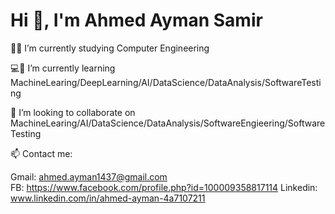 # Hi 👋, I'm Ahmed Ayman Samir

🧑‍💻 I’m currently studying Computer Engineering  

💻📘 I’m currently learning MachineLearing/DeepLearning/AI/DataScience/DataAnalysis/SoftwareTesting

🤝 I’m looking to collaborate on MachineLearing/AI/DataScience/DataAnalysis/SoftwareEngieering/SoftwareTesting

📫 Contact me:

  Gmail: ahmed.ayman1437@gmail.com  
  FB: https://www.facebook.com/profile.php?id=100009358817114 
  Linkedin: www.linkedin.com/in/ahmed-ayman-4a7107211
